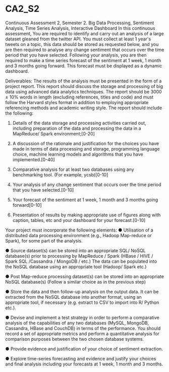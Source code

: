 # CA2_S2
Continuous Assessment 2, Semester 2. Big Data Processing, Sentiment Analysis, Time Series Analysis, Interactive Dashboard
In this continuous assessment, You are required to identify and carry out an analysis of a large dataset gleaned from the twitter API.
You must collect at least 1 year's tweets on a topic, this data should be stored as requested below, and you are then required to analyse any change sentiment that occurs over the time period that you have selected.
Following your analysis, you are then required to make a time series forecast of the sentiment at 1 week, 1 month and 3 months going forward. This forecast must be displayed as a dynamic dashboard.  

Deliverables:
The results of the analysis must be presented in the form of a project report. This report should discuss the storage and processing of big data using advanced data analytics techniques. The report should be 3000 ± 10% words in length (excluding references, titles and code) and must follow the Harvard styles format in addition to employing appropriate referencing methods and academic writing style. The report should include the following:

1.	Details of the data storage and processing activities carried out, including preparation of the data and processing the data in a MapReduce/ Spark environment;[0-20]

2.	A discussion of the rationale and justification for the choices you have made in terms of data processing and storage, programming language choice, machine learning models and algorithms that you have implemented.[0-40]

3.	Comparative analysis for at least two databases using any benchmarking tool. (For example, ycsb)[0-10]

4.	Your analysis of  any change sentiment that occurs over the time period that you have selected.[0-10]

5.	Your forecast of the sentiment at 1 week, 1 month and 3 months going forward[0-10]

6.	Presentation of results by making appropriate use of figures along with caption, tables, etc and your dashboard for your forecast.[0-10]


Your project must incorporate the following elements:
●	Utilisation of a distributed data processing environment (e.g., Hadoop Map-reduce or Spark), for some part of the analysis.

●	Source dataset(s) can be stored into an appropriate SQL/ NoSQL database(s) prior to processing by MapReduce / Spark (HBase / HIVE / Spark SQL /Cassandra / MongoDB / etc.) The data can be populated into the NoSQL database using an appropriate tool (Hadoop/ Spark etc.) 

●	Post Map-reduce processing dataset(s) can be stored into an appropriate NoSQL database(s) (Follow a similar choice as in the previous step)

●	Store the data and then follow-up analysis on the output data. It can be extracted from the NoSQL database into another format, using an appropriate tool, if necessary (e.g. extract to CSV to import into R/ Python etc.). 

●	Devise and implement a test strategy in order to perform a comparative analysis of the capabilities of any two databases (MySQL, MongoDB, Cassandra, HBase and CouchDB) in terms of the performance. You should record a set of appropriate metrics and perform a quantitative analysis for comparison purposes between the two chosen database systems. 

●	Provide evidence and justification of your choice of sentiment extraction.

●	Explore time-series forecasting and evidence and justify your choices and final analysis including your forecasts at  1 week, 1 month and 3 months.
